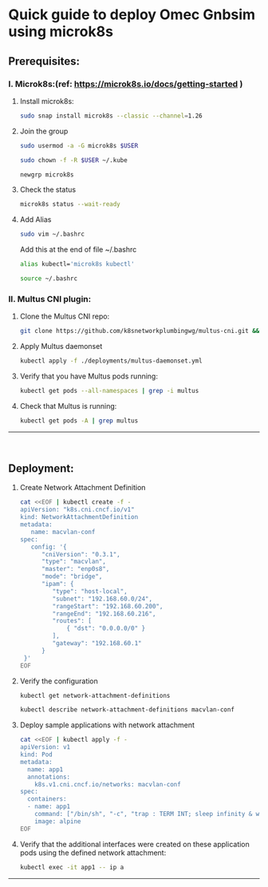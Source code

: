 # Quick guide to deploy Omec Gnbsim using microk8s

## Prerequisites:
### I. Microk8s:(ref:  https://microk8s.io/docs/getting-started )
1.  Install microk8s:  
    ```bash 
    sudo snap install microk8s --classic --channel=1.26
    ```
2. Join the group
   ```bash
   sudo usermod -a -G microk8s $USER
   ```
   ```bash
   sudo chown -f -R $USER ~/.kube
   ```
   ```bash
   newgrp microk8s
   ```
3. Check the status
   ```bash
   microk8s status --wait-ready
   ```
4. Add Alias 
   ```bash
   sudo vim ~/.bashrc
   ```
   Add this at the end of file ~/.bashrc
   ```bash
   alias kubectl='microk8s kubectl'
   ```
   ```bash
   source ~/.bashrc
   ```
### II. Multus CNI plugin: 
1. Clone the Multus CNI repo:
   ```bash
   git clone https://github.com/k8snetworkplumbingwg/multus-cni.git && cd multus-cni
   ```
2. Apply Multus daemonset
   ```bash
   kubectl apply -f ./deployments/multus-daemonset.yml
   ```
3. Verify that you have Multus pods running:
   ```bash
   kubectl get pods --all-namespaces | grep -i multus
   ```
4. Check that Multus is running:
   ```bash
   kubectl get pods -A | grep multus
   ```
   
- - -
<br/>

## Deployment:
1. Create Network Attachment Definition
    ```bash
    cat <<EOF | kubectl create -f -
    apiVersion: "k8s.cni.cncf.io/v1"
    kind: NetworkAttachmentDefinition
    metadata:
       name: macvlan-conf
    spec:
       config: '{
          "cniVersion": "0.3.1",
          "type": "macvlan",
          "master": "enp0s8",
          "mode": "bridge",
          "ipam": {
             "type": "host-local",
             "subnet": "192.168.60.0/24",
             "rangeStart": "192.168.60.200",
             "rangeEnd": "192.168.60.216",
             "routes": [
                 { "dst": "0.0.0.0/0" }
             ],
             "gateway": "192.168.60.1"
          }
     }'
    EOF
    ``` 
2. Verify the configuration
   ```bash
   kubectl get network-attachment-definitions
   ```
   ```bash
   kubectl describe network-attachment-definitions macvlan-conf
   ```
3. Deploy sample applications with network attachment 
    ```bash
    cat <<EOF | kubectl apply -f - 
    apiVersion: v1
    kind: Pod
    metadata:
      name: app1
      annotations:
        k8s.v1.cni.cncf.io/networks: macvlan-conf
    spec:
      containers:
      - name: app1
        command: ["/bin/sh", "-c", "trap : TERM INT; sleep infinity & wait"]
        image: alpine
    EOF
    ```
4. Verify that the additional interfaces were created on these application pods using the defined network attachment:
   ```bash
   kubectl exec -it app1 -- ip a
   ```
 
- - -
<br/>


